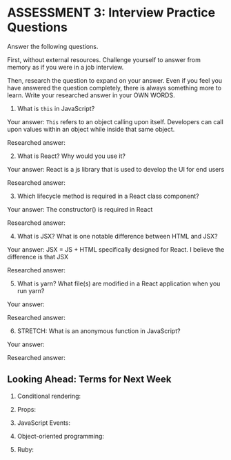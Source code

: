 # ASSESSMENT 3: Interview Practice Questions

Answer the following questions.

First, without external resources. Challenge yourself to answer from memory as if you were in a job interview.

Then, research the question to expand on your answer. Even if you feel you have answered the question completely, there is always something more to learn. Write your researched answer in your OWN WORDS.


1. What is `this` in JavaScript?

  Your answer: `This` refers to an object calling upon itself. Developers can call upon values within an object while inside that same object. 

  Researched answer:



2. What is React? Why would you use it?

  Your answer: React is a js library that is used to develop the UI for end users

  Researched answer:



3. Which lifecycle method is required in a React class component?

  Your answer: The constructor() is required in React

  Researched answer:



4. What is JSX? What is one notable difference between HTML and JSX?

  Your answer: JSX = JS + HTML specifically designed for React. I believe the difference is that JSX 

  Researched answer:



5. What is yarn? What file(s) are modified in a React application when you run yarn?

  Your answer:

  Researched answer:



6. STRETCH: What is an anonymous function in JavaScript?

  Your answer:

  Researched answer:


## Looking Ahead: Terms for Next Week

1. Conditional rendering:

2. Props:

3. JavaScript Events:

4. Object-oriented programming:

5. Ruby:
